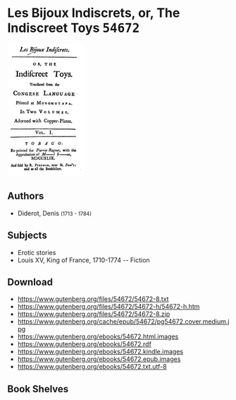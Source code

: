 # Les Bijoux Indiscrets, or, The Indiscreet Toys <kbd>54672</kbd>

![](./cover.medium.jpg "")

## Authors


 - Diderot, Denis <small>(1713 - 1784)</small>

## Subjects


 - Erotic stories
 - Louis XV, King of France, 1710-1774 -- Fiction

## Download


 - https://www.gutenberg.org/files/54672/54672-8.txt
 - https://www.gutenberg.org/files/54672/54672-h/54672-h.htm
 - https://www.gutenberg.org/files/54672/54672-8.zip
 - https://www.gutenberg.org/cache/epub/54672/pg54672.cover.medium.jpg
 - https://www.gutenberg.org/ebooks/54672.html.images
 - https://www.gutenberg.org/ebooks/54672.rdf
 - https://www.gutenberg.org/ebooks/54672.kindle.images
 - https://www.gutenberg.org/ebooks/54672.epub.images
 - https://www.gutenberg.org/ebooks/54672.txt.utf-8

## Book Shelves


